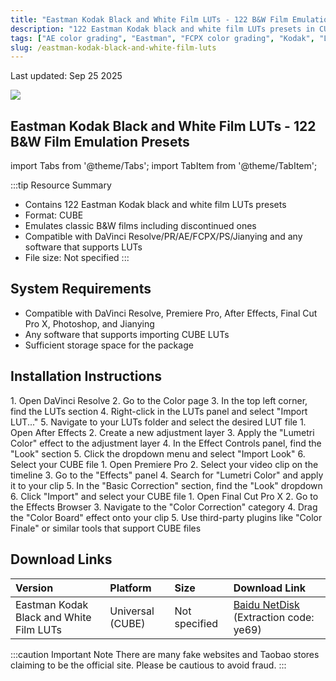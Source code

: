 ```yaml
---
title: "Eastman Kodak Black and White Film LUTs - 122 B&W Film Emulation Presets"
description: "122 Eastman Kodak black and white film LUTs presets in CUBE format, emulating classic B&W films including discontinued ones. Compatible with DaVinci Resolve, Premiere Pro, After Effects, Final Cut Pro X, Photoshop, and Jianying."
tags: ["AE color grading", "Eastman", "FCPX color grading", "Kodak", "LUTs", "Pr color grading", "Jianying", "film color grading", "color grading presets", "DaVinci color grading", "black and white color grading"]
slug: /eastman-kodak-black-and-white-film-luts
---
```


Last updated: Sep 25 2025

![](https://www.gfxcamp.com/wp-content/uploads/2025/09/Eastman-Kodak-Black-and-White-Film-LUTs.jpg)

## Eastman Kodak Black and White Film LUTs - 122 B&W Film Emulation Presets

import Tabs from '@theme/Tabs';
import TabItem from '@theme/TabItem';

:::tip Resource Summary
- Contains 122 Eastman Kodak black and white film LUTs presets
- Format: CUBE
- Emulates classic B&W films including discontinued ones
- Compatible with DaVinci Resolve/PR/AE/FCPX/PS/Jianying and any software that supports LUTs
- File size: Not specified
:::

## System Requirements

- Compatible with DaVinci Resolve, Premiere Pro, After Effects, Final Cut Pro X, Photoshop, and Jianying
- Any software that supports importing CUBE LUTs
- Sufficient storage space for the package

## Installation Instructions

<Tabs>
<TabItem value="davinci" label="DaVinci Resolve">
1. Open DaVinci Resolve
2. Go to the Color page
3. In the top left corner, find the LUTs section
4. Right-click in the LUTs panel and select "Import LUT..."
5. Navigate to your LUTs folder and select the desired LUT file
</TabItem>
<TabItem value="ae" label="After Effects">
1. Open After Effects
2. Create a new adjustment layer
3. Apply the "Lumetri Color" effect to the adjustment layer
4. In the Effect Controls panel, find the "Look" section
5. Click the dropdown menu and select "Import Look"
6. Select your CUBE file
</TabItem>
<TabItem value="pr" label="Premiere Pro">
1. Open Premiere Pro
2. Select your video clip on the timeline
3. Go to the "Effects" panel
4. Search for "Lumetri Color" and apply it to your clip
5. In the "Basic Correction" section, find the "Look" dropdown
6. Click "Import" and select your CUBE file
</TabItem>
<TabItem value="fcpx" label="Final Cut Pro X">
1. Open Final Cut Pro X
2. Go to the Effects Browser
3. Navigate to the "Color Correction" category
4. Drag the "Color Board" effect onto your clip
5. Use third-party plugins like "Color Finale" or similar tools that support CUBE files
</TabItem>
</Tabs>

## Download Links

| Version | Platform | Size | Download Link |
| :--- | :--- | :--- | :--- |
| Eastman Kodak Black and White Film LUTs | Universal (CUBE) | Not specified | [Baidu NetDisk](https://pan.baidu.com/s/1VafgKIXkfKqlPWbCbCCrhg?pwd=ye69) (Extraction code: ye69) |

:::caution Important Note
There are many fake websites and Taobao stores claiming to be the official site. Please be cautious to avoid fraud.
:::

